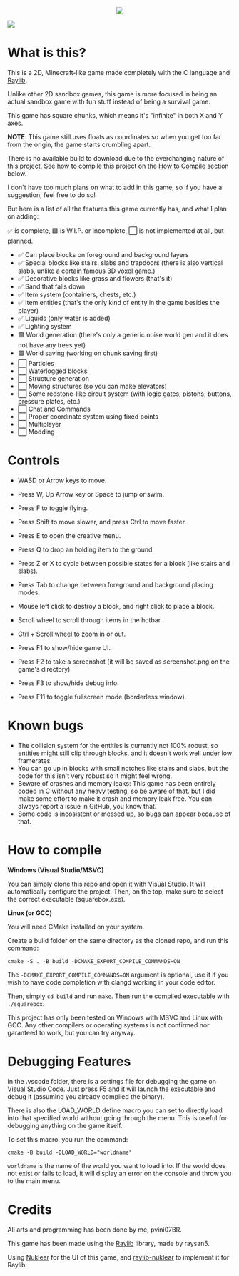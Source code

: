 <p align="center">
	<img src="https://github.com/pvini07BR/squarebox/blob/main/assets/logo.svg">
</p>

<img src="https://github.com/pvini07BR/squarebox/blob/main/assets/showcase.png">

# What is this?

This is a 2D, Minecraft-like game made completely with the C language and [Raylib](https://www.raylib.com).

Unlike other 2D sandbox games, this game is more focused in being an actual sandbox game with fun stuff instead of being a survival game.

This game has square chunks, which means it's "infinite" in both X and Y axes.

**NOTE**: This game still uses floats as coordinates so when you get too far from the origin, the game starts crumbling apart.

There is no available build to download due to the everchanging nature of this project.
See how to compile this project on the [How to Compile](#how-to-compile) section below.

I don't have too much plans on what to add in this game, so if you have a suggestion, feel free to do so!

But here is a list of all the features this game currently has, and what I plan on adding:

✅ is complete, 🟩 is W.I.P. or incomplete, ⬜ is not implemented at all, but planned.

- ✅ Can place blocks on foreground and background layers
- ✅ Special blocks like stairs, slabs and trapdoors (there is also vertical slabs, unlike a certain famous 3D voxel game.)
- ✅ Decorative blocks like grass and flowers (that's it)
- ✅ Sand that falls down
- ✅ Item system (containers, chests, etc.)
- ✅ Item entities (that's the only kind of entity in the game besides the player)
- ✅ Liquids (only water is added)
- ✅ Lighting system
- 🟩 World generation (there's only a generic noise world gen and it does not have any trees yet)
- 🟩 World saving (working on chunk saving first)
- ⬜ Particles
- ⬜ Waterlogged blocks
- ⬜ Structure generation
- ⬜ Moving structures (so you can make elevators)
- ⬜ Some redstone-like circuit system (with logic gates, pistons, buttons, pressure plates, etc.)
- ⬜ Chat and Commands
- ⬜ Proper coordinate system using fixed points
- ⬜ Multiplayer
- ⬜ Modding

# Controls

- WASD or Arrow keys to move.
- Press W, Up Arrow key or Space to jump or swim.
- Press F to toggle flying.
- Press Shift to move slower, and press Ctrl to move faster.
- Press E to open the creative menu.
- Press Q to drop an holding item to the ground.
- Press Z or X to cycle between possible states for a block (like stairs and slabs).
- Press Tab to change between foreground and background placing modes.

- Mouse left click to destroy a block, and right click to place a block.
- Scroll wheel to scroll through items in the hotbar.
- Ctrl + Scroll wheel to zoom in or out.

- Press F1 to show/hide game UI.
- Press F2 to take a screenshot (it will be saved as screenshot.png on the game's directory)
- Press F3 to show/hide debug info.
- Press F11 to toggle fullscreen mode (borderless window).

# Known bugs

- The collision system for the entities is currently not 100% robust, so entities might still clip through blocks, and it doesn't work well under low framerates.
- You can go up in blocks with small notches like stairs and slabs, but the code for this isn't very robust so it might feel wrong.
- Beware of crashes and memory leaks: This game has been entirely coded in C without any heavy testing, so be aware of that. but I did make some effort to make it crash and memory leak free. You can always report a issue in GitHub, you know that.
- Some code is incosistent or messed up, so bugs can appear because of that.

# How to compile 

**__Windows (Visual Studio/MSVC)__**

You can simply clone this repo and open it with Visual Studio. It will automatically configure the project.
Then, on the top, make sure to select the correct executable (squarebox.exe).

**__Linux (or GCC)__**

You will need CMake installed on your system.

Create a build folder on the same directory as the cloned repo, and run this command:

```cmake -S . -B build -DCMAKE_EXPORT_COMPILE_COMMANDS=ON```

The ``-DCMAKE_EXPORT_COMPILE_COMMANDS=ON`` argument is optional, use it if you wish to have code completion with clangd working in your code editor.

Then, simply ``cd build`` and run ``make``. Then run the compiled executable with ``./squarebox``.

This project has only been tested on Windows with MSVC and Linux with GCC.
Any other compilers or operating systems is not confirmed nor garanteed to work, but you can try anyway.

# Debugging Features

In the .vscode folder, there is a settings file for debugging the game on Visual Studio Code. Just press F5 and it will launch the executable and debug it (assuming you already compiled the binary).

There is also the LOAD_WORLD define macro you can set to directly load into that specified world without going through the menu. This is useful for debugging anything on the game itself.

To set this macro, you run the command:

```cmake -B build -DLOAD_WORLD="worldname"```

``worldname`` is the name of the world you want to load into. If the world does not exist or fails to load, it will display an error on the console and throw you to the main menu.

# Credits

All arts and programming has been done by me, pvini07BR.

This game has been made using the [Raylib](https://www.raylib.com) library, made by raysan5.

Using [Nuklear](https://github.com/Immediate-Mode-UI/Nuklear/) for the UI of this game,
and [raylib-nuklear](https://github.com/RobLoach/raylib-nuklear) to implement it for Raylib.